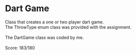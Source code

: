 # Dart Game
Class that creates a one or two player dart game.
<br>The ThrowType enum class was provided with the assignment.  
<br>The DartGame class was coded by me.  
<br>Score: 183/180
